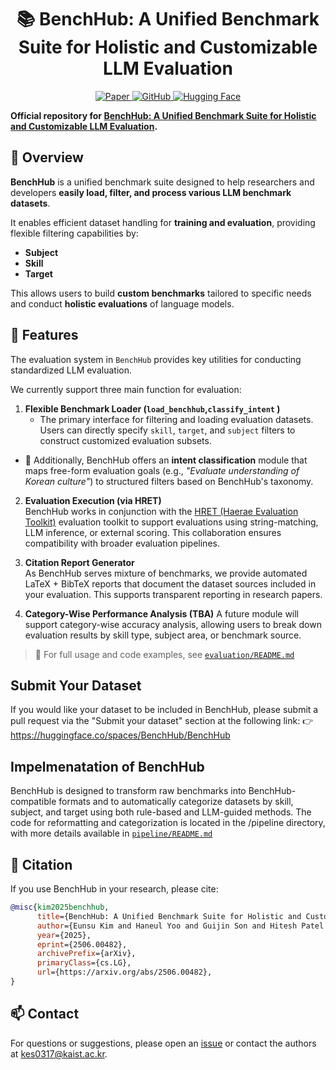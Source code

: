 <div align="center">
  <h1>📚 BenchHub: A Unified Benchmark Suite for Holistic and Customizable LLM Evaluation </h1>
  <p>
    <a href="https://arxiv.org/abs/2506.00482">
      <img src="https://img.shields.io/badge/ArXiv-BenchHub-<COLOR>" alt="Paper">
    </a>
    <a href="https://github.com/rladmstn1714/BenchHub">
      <img src="https://img.shields.io/badge/GitHub-Code-blue" alt="GitHub">
    </a>
    <a href="https://huggingface.co/BenchHub">
      <img src="https://img.shields.io/badge/HuggingFace-Dataset&Demo-yellow" alt="Hugging Face">
    </a>
  </p>
</div>


**Official repository for [BenchHub: A Unified Benchmark Suite for Holistic and Customizable LLM Evaluation](https://arxiv.org/abs/2506.00482).**




## 📌 Overview

**BenchHub** is a unified benchmark suite designed to help researchers and developers **easily load, filter, and process various LLM benchmark datasets**.

It enables efficient dataset handling for **training and evaluation**, providing flexible filtering capabilities by:
- **Subject**
- **Skill**
- **Target**

This allows users to build **custom benchmarks** tailored to specific needs and conduct **holistic evaluations** of language models.

## 🔧 Features

The evaluation system in `BenchHub` provides key utilities for conducting standardized LLM evaluation. 

We currently support three main function for evaluation:

1. **Flexible Benchmark Loader (`load_benchhub`,`classify_intent` )**  
   - The primary interface for filtering and loading evaluation datasets.  
   Users can directly specify `skill`, `target`, and `subject` filters to construct customized evaluation subsets.
  <!-- ### Example: `load_dataset` Function

  You can load and filter datasets using the `load_benchhub` function. Here's how to use it:

  ```python
  from src import load_benchhub

  df = load_benchhub(
      lang='kor',                # Specify language (e.g., 'kor' for Korean)
      subject=['history', 'math'],  # Filter based on subjects
      skill='reasoning',         # Filter based on skill type
      target='general',          # Filter based on target type
      save='filtered_dataset.csv' # Optionally save the filtered dataset to a CSV file
  )
  ``` -->
   - 🧠 Additionally, BenchHub offers an **intent classification** module that maps free-form evaluation goals (e.g., *"Evaluate understanding of Korean culture"*) to structured filters based on BenchHub's taxonomy.

2. **Evaluation Execution (via HRET)**  
   BenchHub works in conjunction with the [HRET (Haerae Evaluation Toolkit)](https://github.com/HAE-RAE/haerae-evaluation-toolkit/) evaluation toolkit to support evaluations using string-matching, LLM inference, or external scoring. This collaboration ensures compatibility with broader evaluation pipelines.

3. **Citation Report Generator**  
   As BenchHub serves mixture of benchmarks, we provide automated LaTeX + BibTeX reports that document the dataset sources included in your evaluation. This supports transparent reporting in research papers.

4. **Category-Wise Performance Analysis (TBA)**
A future module will support category-wise accuracy analysis, allowing users to break down evaluation results by skill type, subject area, or benchmark source.

> 📂 For full usage and code examples, see [`evaluation/README.md`](evaluation/README.md)

## Submit Your Dataset
If you would like your dataset to be included in BenchHub, please submit a pull request via the "Submit your dataset" section at the following link:
👉 https://huggingface.co/spaces/BenchHub/BenchHub

## Impelmenatation of BenchHub 

BenchHub is designed to transform raw benchmarks into BenchHub-compatible formats and to automatically categorize datasets by skill, subject, and target using both rule-based and LLM-guided methods. The code for reformatting and categorization is located in the /pipeline directory, with more details available in [`pipeline/README.md`](pipeline/README.md)
<!-- * **`agents/run.py`**: An end-to-end reformatter based on an agent-driven architecture. It automates the process of reformatting datasets for model training and evaluation in a flexible, scalable manner.
* **`agents/run_determ_github.py`**: A rule-based, LLM-guided reformatter designed specifically for datasets from GitHub. It leverages rule-based logic to process and format the data for easier analysis.
* **`agents/run_determ.py`**: A rule-based, LLM-guided reformatter focused on datasets from Hugging Face. It applies rule-based techniques to preprocess and format Hugging Face datasets for downstream tasks. -->


## 📝 Citation

If you use BenchHub in your research, please cite:

```bibtex
@misc{kim2025benchhub,
      title={BenchHub: A Unified Benchmark Suite for Holistic and Customizable LLM Evaluation}, 
      author={Eunsu Kim and Haneul Yoo and Guijin Son and Hitesh Patel and Amit Agarwal and Alice Oh},
      year={2025},
      eprint={2506.00482},
      archivePrefix={arXiv},
      primaryClass={cs.LG},
      url={https://arxiv.org/abs/2506.00482}, 
}
```

## 📫 Contact

For questions or suggestions, please open an [issue](https://github.com/rladmstn1714/BenchHub/issues) or contact the authors at [kes0317@kaist.ac.kr](mailto:kes0317@kaist.ac.kr).

